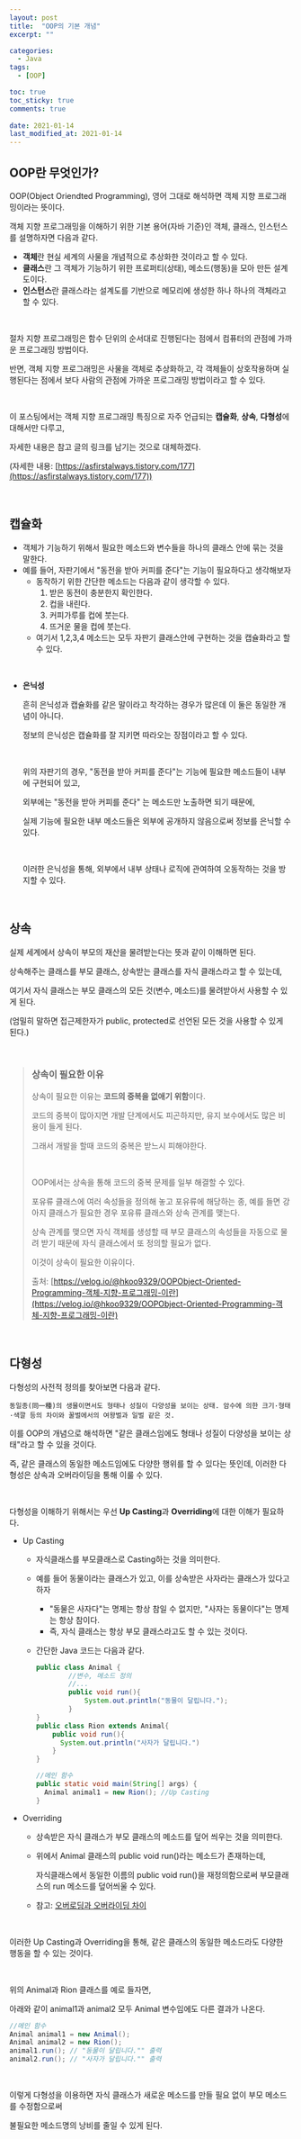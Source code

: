 ```yaml
---
layout: post
title:  "OOP의 기본 개념"
excerpt: ""

categories:
  - Java
tags:
  - [OOP]

toc: true
toc_sticky: true
comments: true
 
date: 2021-01-14
last_modified_at: 2021-01-14
---
```

## OOP란 무엇인가?

OOP(Object Oriendted Programming), 영어 그대로 해석하면 객체 지향 프로그래밍이라는 뜻이다.

객체 지향 프로그래밍을 이해하기 위한 기본 용어(자바 기준)인 객체, 클래스, 인스턴스를 설명하자면 다음과 같다.

- **객체**란 현실 세계의 사물을 개념적으로 추상화한 것이라고 할 수 있다.
- **클래스**란 그 객체가 기능하기 위한 프로퍼티(상태), 메소드(행동)을 모아 만든 설계도이다.
- **인스턴스**란 클래스라는 설계도를 기반으로 메모리에 생성한 하나 하나의 객체라고 할 수 있다.

<br>

절차 지향 프로그래밍은 함수 단위의 순서대로 진행된다는 점에서 컴퓨터의 관점에 가까운 프로그래밍 방법이다.

반면, 객체 지향 프로그래밍은 사물을 객체로 추상화하고, 각 객체들이 상호작용하며 실행된다는 점에서 보다 사람의 관점에 가까운 프로그래밍 방법이라고 할 수 있다.

<br>

이 포스팅에서는 객체 지향 프로그래밍 특징으로 자주 언급되는 **캡슐화**, **상속**, **다형성**에 대해서만 다루고, 

자세한 내용은 참고 글의 링크를 남기는 것으로 대체하겠다.

(자세한 내용: [https://asfirstalways.tistory.com/177](https://asfirstalways.tistory.com/177))

<br>

## 캡슐화

- 객체가 기능하기 위해서 필요한 메소드와 변수들을 하나의 클래스 안에 묶는 것을 말한다.
- 예를 들어, 자판기에서 "동전을 받아 커피를 준다"는 기능이 필요하다고 생각해보자
  - 동작하기 위한 간단한 메소드는 다음과 같이 생각할 수 있다.
    1. 받은 동전이 충분한지 확인한다.
    2. 컵을 내린다.
    3. 커피가루를 컵에 붓는다.
    4. 뜨거운 물을 컵에 붓는다.
  - 여기서 1,2,3,4 메소드는 모두 자판기 클래스안에 구현하는 것을 캡슐화라고 할 수 있다.

<br>

- **은닉성**

  흔히 은닉성과 캡슐화를 같은 말이라고 착각하는 경우가 많은데 이 둘은 동일한 개념이 아니다.

  정보의 은닉성은 캡슐화를 잘 지키면 따라오는 장점이라고 할 수 있다.

  <br>

  위의 자판기의 경우, "동전을 받아 커피를 준다"는 기능에 필요한 메소드들이 내부에 구현되어 있고, 

  외부에는 "동전을 받아 커피를 준다" 는 메소드만 노출하면 되기 때문에,

  실제 기능에 필요한 내부 메소드들은 외부에 공개하지 않음으로써 정보를 은닉할 수 있다.

  <br>

  이러한 은닉성을 통해, 외부에서 내부 상태나 로직에 관여하여 오동작하는 것을 방지할 수 있다.

<br>

## 상속

실제 세계에서 상속이 부모의 재산을 물려받는다는 뜻과 같이 이해하면 된다.

상속해주는 클래스를 부모 클래스, 상속받는 클래스를 자식 클래스라고 할 수 있는데, 

여기서 자식 클래스는 부모 클래스의 모든 것(변수, 메소드)를 물려받아서 사용할 수 있게 된다.

(엄밀히 말하면 접근제한자가 public, protected로 선언된 모든 것을 사용할 수 있게 된다.)

<br>

> ### 상속이 필요한 이유
>
> 상속이 필요한 이유는 **코드의 중복을 없애기 위함**이다.
>
> 코드의 중복이 많아지면 개발 단계에서도 피곤하지만, 유지 보수에서도 많은 비용이 들게 된다.
>
> 그래서 개발을 할때 코드의 중복은 받느시 피해야한다.
>
> <br>
>
> OOP에서는 상속을 통해 코드의 중복 문제를 일부 해결할 수 있다.
>
> 포유류 클래스에 여러 속성들을 정의해 놓고 포유류에 해당하는 종, 예를 들면 강아지 클래스가 필요한 경우 포유류 클래스와 상속 관계를 맺는다.
>
> 상속 관계를 맺으면 자식 객체를 생성할 때 부모 클래스의 속성들을 자동으로 물려 받기 때문에 자식 클래스에서 또 정의할 필요가 없다.
>
> 이것이 상속이 필요한 이유이다.
>
> 출처: [https://velog.io/@hkoo9329/OOPObject-Oriented-Programming-객체-지향-프로그래밍-이란](https://velog.io/@hkoo9329/OOPObject-Oriented-Programming-객체-지향-프로그래밍-이란)

<br>

## 다형성

다형성의 사전적 정의를 찾아보면 다음과 같다.

```
동일종(同一種)의 생물이면서도 형태나 성질이 다양성을 보이는 상태. 암수에 의한 크기·형태·색깔 등의 차이와 꿀벌에서의 여왕벌과 일벌 같은 것.
```

이를 OOP의 개념으로 해석하면 "같은 클래스임에도 형태나 성질이 다양성을 보이는 상태"라고 할 수 있을 것이다.

즉, 같은 클래스의 동일한 메소드임에도 다양한 행위를 할 수 있다는 뜻인데, 이러한 다형성은 상속과 오버라이딩을 통해 이룰 수 있다.

<br>

다형성을 이해하기 위해서는 우선 **Up Casting**과 **Overriding**에 대한 이해가 필요하다.

- Up Casting

  - 자식클래스를 부모클래스로 Casting하는 것을 의미한다.

  - 예를 들어 동물이라는 클래스가 있고, 이를 상속받은 사자라는 클래스가 있다고 하자

    - "동물은 사자다"는 명제는 항상 참일 수 없지만, "사자는 동물이다"는 명제는 항상 참이다.
    - 즉, 자식 클래스는 항상 부모 클래스라고도 할 수 있는 것이다.

  - 간단한 Java 코드는 다음과 같다.

    ```java
    public class Animal {
    		//변수, 메소드 정의
    		//...
    		public void run(){
    			System.out.println("동물이 달립니다.");
    		}
    }
    public class Rion extends Animal{
      	public void run(){
          System.out.println("사자가 달립니다.")
        }
    }
    
    //메인 함수
    public static void main(String[] args) {
      Animal animal1 = new Rion(); //Up Casting
    }
    ```

- Overriding

  - 상속받은 자식 클래스가 부모 클래스의 메소드를 덮어 씌우는 것을 의미한다.

  - 위에서 Animal 클래스의 public void run()라는 메소드가 존재하는데, 

    자식클래스에서 동일한 이름의 public void run()을 재정의함으로써 부모클래스의 run 메소드를 덮어씌울 수 있다.

  - 참고: [오버로딩과 오버라이딩 차이](https://isaac56.github.io/java/2021/01/12/Diff_Overloading_Overriding.html)

<br>

이러한 Up Casting과 Overriding을 통해, 같은 클래스의 동일한 메소드라도 다양한 행동을 할 수 있는 것이다.

<br>

위의 Animal과 Rion 클래스를 예로 들자면,

 아래와 같이 animal1과 animal2 모두 Animal 변수임에도 다른 결과가 나온다.

```java
//메인 함수
Animal animal1 = new Animal();
Animal animal2 = new Rion();
animal1.run(); // "동물이 달립니다."" 출력
animal2.run(); // "사자가 달립니다."" 출력
```

<br>

이렇게 다형성을 이용하면 자식 클래스가 새로운 메소드를 만들 필요 없이 부모 메소드를 수정함으로써

불필요한 메소드명의 낭비를 줄일 수 있게 된다.



